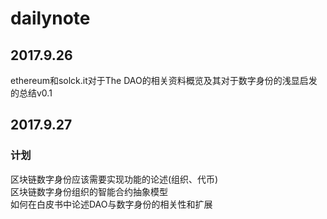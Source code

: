 # dailynote
## 2017.9.26
ethereum和solck.it对于The DAO的相关资料概览及其对于数字身份的浅显启发的总结v0.1
## 2017.9.27
### 计划
区块链数字身份应该需要实现功能的论述(组织、代币)  
区块链数字身份组织的智能合约抽象模型  
如何在白皮书中论述DAO与数字身份的相关性和扩展